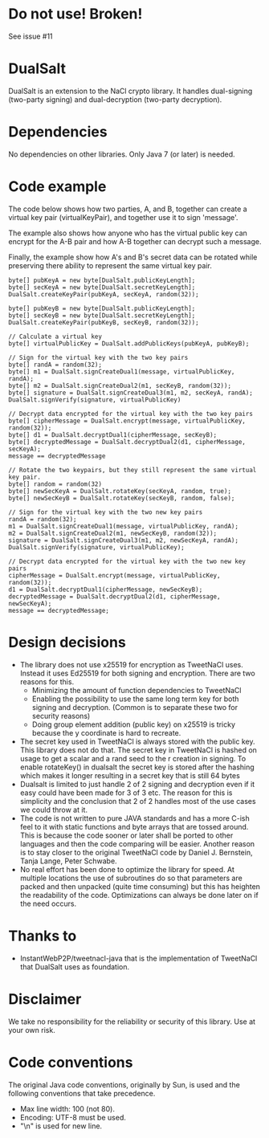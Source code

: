 
Do not use! Broken!
===================
See issue #11

DualSalt
========

DualSalt is an extension to the NaCl crypto library. It handles dual-signing (two-party signing) and 
dual-decryption (two-party decryption).



Dependencies
============

No dependencies on other libraries. Only Java 7 (or later) is needed.



Code example
============

The code below shows how two parties, A, and B, together can create a virtual key pair (virtualKeyPair),
and together use it to sign 'message'.

The example also shows how anyone who has the virtual public key can encrypt for the A-B pair
and how A-B together can decrypt such a message.

Finally, the example show how A's and B's secret data can be rotated while preserving 
there ability to represent the same virtual key pair.

    byte[] pubKeyA = new byte[DualSalt.publicKeyLength];
    byte[] secKeyA = new byte[DualSalt.secretKeyLength];
    DualSalt.createKeyPair(pubKeyA, secKeyA, random(32));
    
    byte[] pubKeyB = new byte[DualSalt.publicKeyLength];
    byte[] secKeyB = new byte[DualSalt.secretKeyLength];
    DualSalt.createKeyPair(pubKeyB, secKeyB, random(32));
    
    // Calculate a virtual key
    byte[] virtualPublicKey = DualSalt.addPublicKeys(pubKeyA, pubKeyB);

    // Sign for the virtual key with the two key pairs
    byte[] randA = random(32);
    byte[] m1 = DualSalt.signCreateDual1(message, virtualPublicKey, randA);
    byte[] m2 = DualSalt.signCreateDual2(m1, secKeyB, random(32));
    byte[] signature = DualSalt.signCreateDual3(m1, m2, secKeyA, randA);
    DualSalt.signVerify(signature, virtualPublicKey)
    
    // Decrypt data encrypted for the virtual key with the two key pairs
    byte[] cipherMessage = DualSalt.encrypt(message, virtualPublicKey, random(32));
    byte[] d1 = DualSalt.decryptDual1(cipherMessage, secKeyB);
    byte[] decryptedMessage = DualSalt.decryptDual2(d1, cipherMessage, secKeyA);
    message == decryptedMessage
    
    // Rotate the two keypairs, but they still represent the same virtual key pair.
    byte[] random = random(32)
    byte[] newSecKeyA = DualSalt.rotateKey(secKeyA, random, true);
    byte[] newSecKeyB = DualSalt.rotateKey(secKeyB, random, false);
    
    // Sign for the virtual key with the two new key pairs
    randA = random(32);
    m1 = DualSalt.signCreateDual1(message, virtualPublicKey, randA);
    m2 = DualSalt.signCreateDual2(m1, newSecKeyB, random(32));
    signature = DualSalt.signCreateDual3(m1, m2, newSecKeyA, randA);
    DualSalt.signVerify(signature, virtualPublicKey);
    
    // Decrypt data encrypted for the virtual key with the two new key pairs
    cipherMessage = DualSalt.encrypt(message, virtualPublicKey, random(32));
    d1 = DualSalt.decryptDual1(cipherMessage, newSecKeyB);
    decryptedMessage = DualSalt.decryptDual2(d1, cipherMessage, newSecKeyA);
    message == decryptedMessage;


Design decisions
================

- The library does not use x25519 for encryption as TweetNaCl uses. Instead it uses Ed25519 for both signing and encryption. There are two reasons for this.
  - Minimizing the amount of function dependencies to TweetNaCl
  - Enabling the possibility to use the same long term key for both signing and decryption. (Common is to separate
these two for security reasons)
  - Doing group element addition (public key) on x25519 is tricky because the y coordinate is hard to recreate.
- The secret key used in TweetNaCl is always stored with the public key. This library does not do that. The secret key in TweetNaCl is hashed on usage to get a scalar and a rand seed to the r creation in signing. To enable rotateKey() in dualsalt the secret key is stored after the hashing which makes it longer resulting in a secret key that is still 64 bytes
- Dualsalt is limited to just handle 2 of 2 signing and decryption even if it easy could have been made for 3 of 3 etc. The reason for this is simplicity and the conclusion that 2 of 2 handles most of the use cases we could throw at it.
- The code is not written to pure JAVA standards and has a more C-ish feel to it with static functions and byte arrays that are tossed around. This is because the code sooner or later shall be ported to other languages and then the code comparing will be easier. Another reason is to stay closer to the original TweetNaCl code by Daniel J. Bernstein, Tanja Lange, Peter Schwabe.
- No real effort has been done to optimize the library for speed. At multiple locations the use of subroutines do so that parameters are packed and then unpacked (quite time consuming) but this has heighten the readability of the code. Optimizations can always be done later on if the need occurs.



Thanks to
=========

- InstantWebP2P/tweetnacl-java that is the implementation of TweetNaCl that DualSalt uses as foundation.


    
Disclaimer
==========

We take no responsibility for the reliability or security of this library. Use at your own risk.
    

    
Code conventions
================

The original Java code conventions, originally by Sun, is used and the following conventions
that take precedence.

* Max line width: 100 (not 80).
* Encoding: UTF-8 must be used. 
* "\n" is used for new line.



